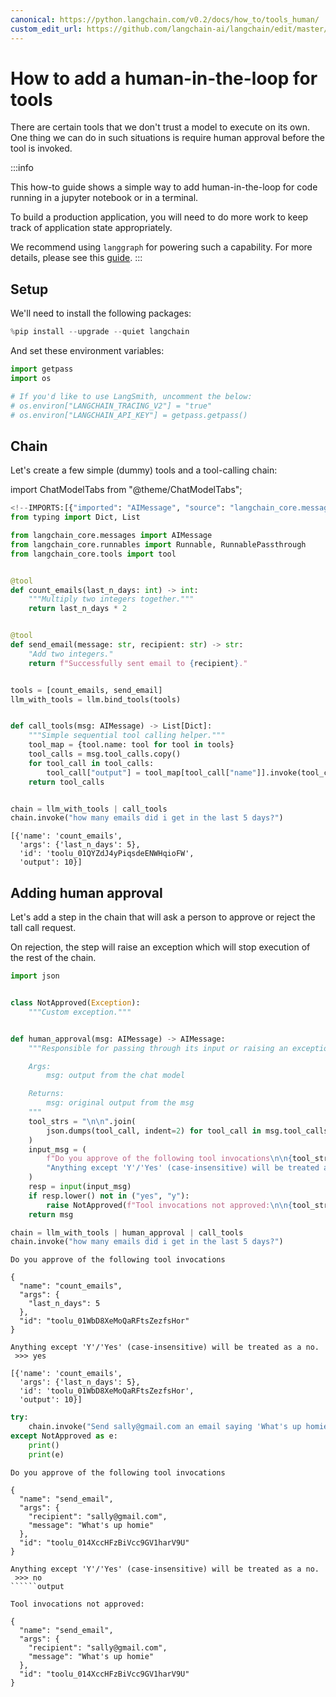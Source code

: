 ```yaml
---
canonical: https://python.langchain.com/v0.2/docs/how_to/tools_human/
custom_edit_url: https://github.com/langchain-ai/langchain/edit/master/docs/docs/how_to/tools_human.ipynb
---
```


# How to add a human-in-the-loop for tools

There are certain tools that we don't trust a model to execute on its own. One thing we can do in such situations is require human approval before the tool is invoked.

:::info

This how-to guide shows a simple way to add human-in-the-loop for code running in a jupyter notebook or in a terminal.

To build a production application, you will need to do more work to keep track of application state appropriately.

We recommend using `langgraph` for powering such a capability. For more details, please see this [guide](https://langchain-ai.github.io/langgraph/how-tos/human-in-the-loop/).
:::

## Setup

We'll need to install the following packages:

```python
%pip install --upgrade --quiet langchain
```

And set these environment variables:

```python
import getpass
import os

# If you'd like to use LangSmith, uncomment the below:
# os.environ["LANGCHAIN_TRACING_V2"] = "true"
# os.environ["LANGCHAIN_API_KEY"] = getpass.getpass()
```

## Chain

Let's create a few simple (dummy) tools and a tool-calling chain:

import ChatModelTabs from "@theme/ChatModelTabs";

<ChatModelTabs customVarName="llm"/>


```python
<!--IMPORTS:[{"imported": "AIMessage", "source": "langchain_core.messages", "docs": "https://api.python.langchain.com/en/latest/messages/langchain_core.messages.ai.AIMessage.html", "title": "How to add a human-in-the-loop for tools"}, {"imported": "Runnable", "source": "langchain_core.runnables", "docs": "https://api.python.langchain.com/en/latest/runnables/langchain_core.runnables.base.Runnable.html", "title": "How to add a human-in-the-loop for tools"}, {"imported": "RunnablePassthrough", "source": "langchain_core.runnables", "docs": "https://api.python.langchain.com/en/latest/runnables/langchain_core.runnables.passthrough.RunnablePassthrough.html", "title": "How to add a human-in-the-loop for tools"}, {"imported": "tool", "source": "langchain_core.tools", "docs": "https://api.python.langchain.com/en/latest/tools/langchain_core.tools.convert.tool.html", "title": "How to add a human-in-the-loop for tools"}]-->
from typing import Dict, List

from langchain_core.messages import AIMessage
from langchain_core.runnables import Runnable, RunnablePassthrough
from langchain_core.tools import tool


@tool
def count_emails(last_n_days: int) -> int:
    """Multiply two integers together."""
    return last_n_days * 2


@tool
def send_email(message: str, recipient: str) -> str:
    "Add two integers."
    return f"Successfully sent email to {recipient}."


tools = [count_emails, send_email]
llm_with_tools = llm.bind_tools(tools)


def call_tools(msg: AIMessage) -> List[Dict]:
    """Simple sequential tool calling helper."""
    tool_map = {tool.name: tool for tool in tools}
    tool_calls = msg.tool_calls.copy()
    for tool_call in tool_calls:
        tool_call["output"] = tool_map[tool_call["name"]].invoke(tool_call["args"])
    return tool_calls


chain = llm_with_tools | call_tools
chain.invoke("how many emails did i get in the last 5 days?")
```

```output
[{'name': 'count_emails',
  'args': {'last_n_days': 5},
  'id': 'toolu_01QYZdJ4yPiqsdeENWHqioFW',
  'output': 10}]
```

## Adding human approval

Let's add a step in the chain that will ask a person to approve or reject the tall call request.

On rejection, the step will raise an exception which will stop execution of the rest of the chain.

```python
import json


class NotApproved(Exception):
    """Custom exception."""


def human_approval(msg: AIMessage) -> AIMessage:
    """Responsible for passing through its input or raising an exception.

    Args:
        msg: output from the chat model

    Returns:
        msg: original output from the msg
    """
    tool_strs = "\n\n".join(
        json.dumps(tool_call, indent=2) for tool_call in msg.tool_calls
    )
    input_msg = (
        f"Do you approve of the following tool invocations\n\n{tool_strs}\n\n"
        "Anything except 'Y'/'Yes' (case-insensitive) will be treated as a no.\n >>>"
    )
    resp = input(input_msg)
    if resp.lower() not in ("yes", "y"):
        raise NotApproved(f"Tool invocations not approved:\n\n{tool_strs}")
    return msg
```

```python
chain = llm_with_tools | human_approval | call_tools
chain.invoke("how many emails did i get in the last 5 days?")
```
```output
Do you approve of the following tool invocations

{
  "name": "count_emails",
  "args": {
    "last_n_days": 5
  },
  "id": "toolu_01WbD8XeMoQaRFtsZezfsHor"
}

Anything except 'Y'/'Yes' (case-insensitive) will be treated as a no.
 >>> yes
```

```output
[{'name': 'count_emails',
  'args': {'last_n_days': 5},
  'id': 'toolu_01WbD8XeMoQaRFtsZezfsHor',
  'output': 10}]
```

```python
try:
    chain.invoke("Send sally@gmail.com an email saying 'What's up homie'")
except NotApproved as e:
    print()
    print(e)
```
```output
Do you approve of the following tool invocations

{
  "name": "send_email",
  "args": {
    "recipient": "sally@gmail.com",
    "message": "What's up homie"
  },
  "id": "toolu_014XccHFzBiVcc9GV1harV9U"
}

Anything except 'Y'/'Yes' (case-insensitive) will be treated as a no.
 >>> no
``````output

Tool invocations not approved:

{
  "name": "send_email",
  "args": {
    "recipient": "sally@gmail.com",
    "message": "What's up homie"
  },
  "id": "toolu_014XccHFzBiVcc9GV1harV9U"
}
```